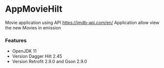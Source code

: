 # AppMovieHilt
Movie application using API https://imdb-api.com/en/
Application allow view the new Movies in emission

### Features
- OpenJDK 11
- Version Dagger Hilt 2.45
- Version Retrofit 2.9.0 and Gson 2.9.0
